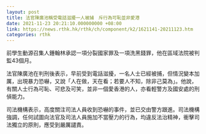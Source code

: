 ```yaml
---
layout: post
title: 法官陳廣池稱受電話滋擾一人被捕　斥行為可恥並非愛港
date: 2021-11-23 20:21:10.000000000 +08:00
link: https://news.rthk.hk/rthk/ch/component/k2/1621141-20211123.htm
categories: rthk
---
```


前學生動源召集人鍾翰林承認一項分裂國家罪及一項洗黑錢罪，他在區域法院被判監43個月。

法官陳廣池在判刑後表示，早前受到電話滋擾，一名人士已經被捕，但情況變本加厲，出現暴力恐嚇，又說「人在做，天在看；若要人不知，除非己莫為」。他說，有關人士行為可恥、可悲及可笑，並非一個愛香港的人，亦看輕警方及國安處的刑偵能力。

司法機構表示，高度關注司法人員收到恐嚇的事件，並已交由警方跟進。司法機構強調，任何試圖向法官及司法人員施加不當壓力的行為，均違反法治精神，衝擊司法獨立的原則，應受到嚴厲譴責。
